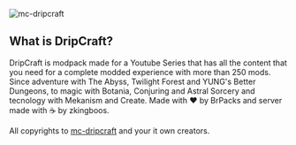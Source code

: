 ![mc-dripcraft](https://i.imgur.com/CIMNEvO.png)


## What is DripCraft?

DripCraft is modpack made for a Youtube Series that has all the content that you need for a complete modded experience with more than 250 mods. Since adventure with The Abyss, Twilight Forest and YUNG's Better Dungeons, to magic with Botania, Conjuring and Astral Sorcery and tecnology with Mekanism and Create. Made with ❤️ by BrPacks and server made with ☕ by zkingboos.

All copyrights to [mc-dripcraft](https://www.curseforge.com/minecraft/modpacks/mc-dripcraft) and your it own creators.
 